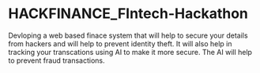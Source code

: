 # HACKFINANCE_FIntech-Hackathon
 Devloping a web based finace system that will help to secure your details from hackers and will help to prevent identity theft. It will also help in tracking your transcations using AI to make it more secure. The AI will help to prevent fraud transactions.
